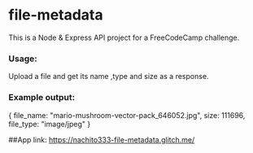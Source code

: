 # file-metadata

This is a Node & Express API project for a FreeCodeCamp challenge.

### Usage:
Upload a file and get its name ,type and size as a response.

### Example output: 

{
file_name: "mario-mushroom-vector-pack_646052.jpg",
size: 111696,
file_type: "image/jpeg"
}

##App link:
https://nachito333-file-metadata.glitch.me/
